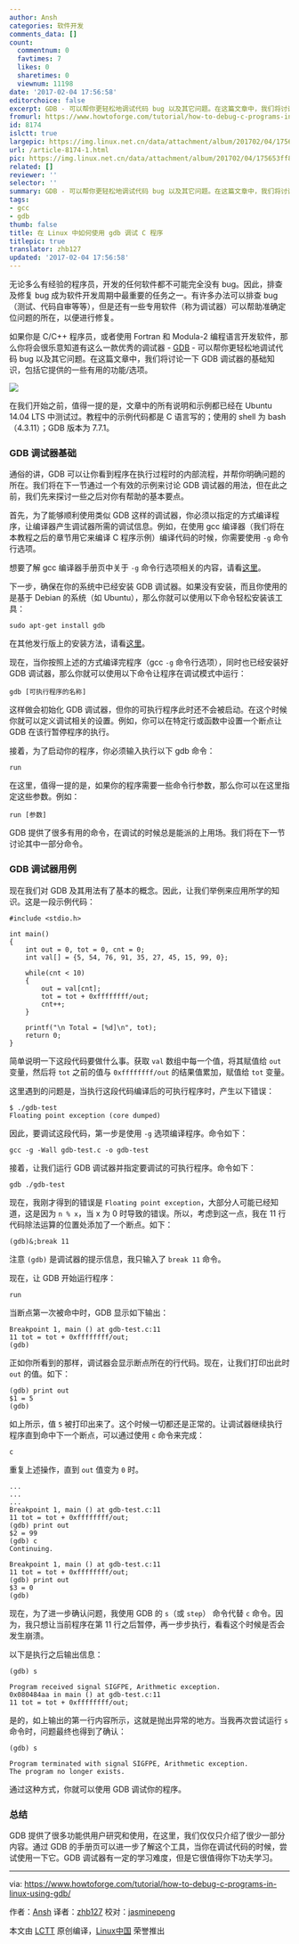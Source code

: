```yaml
---
author: Ansh
categories: 软件开发
comments_data: []
count:
  commentnum: 0
  favtimes: 7
  likes: 0
  sharetimes: 0
  viewnum: 11198
date: '2017-02-04 17:56:58'
editorchoice: false
excerpt: GDB - 可以帮你更轻松地调试代码 bug 以及其它问题。在这篇文章中，我们将讨论一下 GDB 调试器的基础知识，包括它提供的一些有用的功能/选项。
fromurl: https://www.howtoforge.com/tutorial/how-to-debug-c-programs-in-linux-using-gdb/
id: 8174
islctt: true
largepic: https://img.linux.net.cn/data/attachment/album/201702/04/175653ff8gl0f5flw4f518.jpg
url: /article-8174-1.html
pic: https://img.linux.net.cn/data/attachment/album/201702/04/175653ff8gl0f5flw4f518.jpg.thumb.jpg
related: []
reviewer: ''
selector: ''
summary: GDB - 可以帮你更轻松地调试代码 bug 以及其它问题。在这篇文章中，我们将讨论一下 GDB 调试器的基础知识，包括它提供的一些有用的功能/选项。
tags:
- gcc
- gdb
thumb: false
title: 在 Linux 中如何使用 gdb 调试 C 程序
titlepic: true
translator: zhb127
updated: '2017-02-04 17:56:58'
---
```


无论多么有经验的程序员，开发的任何软件都不可能完全没有 bug。因此，排查及修复 bug 成为软件开发周期中最重要的任务之一。有许多办法可以排查 bug（测试、代码自审等等），但是还有一些专用软件（称为调试器）可以帮助准确定位问题的所在，以便进行修复。


如果你是 C/C++ 程序员，或者使用 Fortran 和 Modula-2 编程语言开发软件，那么你将会很乐意知道有这么一款优秀的调试器 - [GDB](https://www.sourceware.org/gdb/) - 可以帮你更轻松地调试代码 bug 以及其它问题。在这篇文章中，我们将讨论一下 GDB 调试器的基础知识，包括它提供的一些有用的功能/选项。


![](/data/attachment/album/201702/04/175653ff8gl0f5flw4f518.jpg)


在我们开始之前，值得一提的是，文章中的所有说明和示例都已经在 Ubuntu 14.04 LTS 中测试过。教程中的示例代码都是 C 语言写的；使用的 shell 为 bash（4.3.11）；GDB 版本为 7.7.1。


### GDB 调试器基础


通俗的讲，GDB 可以让你看到程序在执行过程时的内部流程，并帮你明确问题的所在。我们将在下一节通过一个有效的示例来讨论 GDB 调试器的用法，但在此之前，我们先来探讨一些之后对你有帮助的基本要点。


首先，为了能够顺利使用类似 GDB 这样的调试器，你必须以指定的方式编译程序，让编译器产生调试器所需的调试信息。例如，在使用 gcc 编译器（我们将在本教程之后的章节用它来编译 C 程序示例）编译代码的时候，你需要使用 `-g` 命令行选项。


想要了解 gcc 编译器手册页中关于 `-g` 命令行选项相关的内容，请看[这里](https://linux.die.net/man/1/gcc)。


下一步，确保在你的系统中已经安装 GDB 调试器。如果没有安装，而且你使用的是基于 Debian 的系统（如 Ubuntu），那么你就可以使用以下命令轻松安装该工具：



```
sudo apt-get install gdb

```

在其他发行版上的安装方法，请看[这里](https://www.sourceware.org/gdb/download/)。


现在，当你按照上述的方式编译完程序（gcc `-g` 命令行选项），同时也已经安装好 GDB 调试器，那么你就可以使用以下命令让程序在调试模式中运行：



```
gdb [可执行程序的名称]

```

这样做会初始化 GDB 调试器，但你的可执行程序此时还不会被启动。在这个时候你就可以定义调试相关的设置。例如，你可以在特定行或函数中设置一个断点让 GDB 在该行暂停程序的执行。


接着，为了启动你的程序，你必须输入执行以下 gdb 命令：



```
run

```

在这里，值得一提的是，如果你的程序需要一些命令行参数，那么你可以在这里指定这些参数。例如：



```
run [参数]

```

GDB 提供了很多有用的命令，在调试的时候总是能派的上用场。我们将在下一节讨论其中一部分命令。


### GDB 调试器用例


现在我们对 GDB 及其用法有了基本的概念。因此，让我们举例来应用所学的知识。这是一段示例代码：



```
#include <stdio.h>

int main()
{
    int out = 0, tot = 0, cnt = 0;
    int val[] = {5, 54, 76, 91, 35, 27, 45, 15, 99, 0};

    while(cnt < 10)
    {
        out = val[cnt];
        tot = tot + 0xffffffff/out;
        cnt++;
    }

    printf("\n Total = [%d]\n", tot);
    return 0;
}

```

简单说明一下这段代码要做什么事。获取 `val` 数组中每一个值，将其赋值给 `out` 变量，然后将 `tot` 之前的值与 `0xffffffff/out` 的结果值累加，赋值给 `tot` 变量。


这里遇到的问题是，当执行这段代码编译后的可执行程序时，产生以下错误：



```
$ ./gdb-test
Floating point exception (core dumped)

```

因此，要调试这段代码，第一步是使用 `-g` 选项编译程序。命令如下：



```
gcc -g -Wall gdb-test.c -o gdb-test

```

接着，让我们运行 GDB 调试器并指定要调试的可执行程序。命令如下：



```
gdb ./gdb-test

```

现在，我刚才得到的错误是 `Floating point exception`，大部分人可能已经知道，这是因为 `n % x`，当 x 为 0 时导致的错误。所以，考虑到这一点，我在 11 行代码除法运算的位置处添加了一个断点。如下：



```
(gdb)&;break 11

```

注意 `(gdb)` 是调试器的提示信息，我只输入了 `break 11` 命令。


现在，让 GDB 开始运行程序：



```
run

```

当断点第一次被命中时，GDB 显示如下输出：



```
Breakpoint 1, main () at gdb-test.c:11
11 tot = tot + 0xffffffff/out;
(gdb)

```

正如你所看到的那样，调试器会显示断点所在的行代码。现在，让我们打印出此时 `out` 的值。如下：



```
(gdb) print out
$1 = 5
(gdb)

```

如上所示，值 `5` 被打印出来了。这个时候一切都还是正常的。让调试器继续执行程序直到命中下一个断点，可以通过使用 `c` 命令来完成：



```
c
```

重复上述操作，直到 `out` 值变为 `0` 时。



```
...
...
...
Breakpoint 1, main () at gdb-test.c:11
11 tot = tot + 0xffffffff/out;
(gdb) print out
$2 = 99
(gdb) c
Continuing.

Breakpoint 1, main () at gdb-test.c:11
11 tot = tot + 0xffffffff/out;
(gdb) print out
$3 = 0
(gdb)

```

现在，为了进一步确认问题，我使用 GDB 的 `s`（或 `step`） 命令代替 `c` 命令。因为，我只想让当前程序在第 11 行之后暂停，再一步步执行，看看这个时候是否会发生崩溃。


以下是执行之后输出信息：



```
(gdb) s

Program received signal SIGFPE, Arithmetic exception.
0x080484aa in main () at gdb-test.c:11
11 tot = tot + 0xffffffff/out;

```

是的，如上输出的第一行内容所示，这就是抛出异常的地方。当我再次尝试运行 `s` 命令时，问题最终也得到了确认：



```
(gdb) s

Program terminated with signal SIGFPE, Arithmetic exception.
The program no longer exists.

```

通过这种方式，你就可以使用 GDB 调试你的程序。


### 总结


GDB 提供了很多功能供用户研究和使用，在这里，我们仅仅只介绍了很少一部分内容。通过 GDB 的手册页可以进一步了解这个工具，当你在调试代码的时候，尝试使用一下它。GDB 调试器有一定的学习难度，但是它很值得你下功夫学习。




---


via: <https://www.howtoforge.com/tutorial/how-to-debug-c-programs-in-linux-using-gdb/>


作者：[Ansh](https://www.howtoforge.com/tutorial/how-to-debug-c-programs-in-linux-using-gdb/) 译者：[zhb127](https://github.com/zhb127) 校对：[jasminepeng](https://github.com/jasminepeng)


本文由 [LCTT](https://github.com/LCTT/TranslateProject) 原创编译，[Linux中国](https://linux.cn/) 荣誉推出